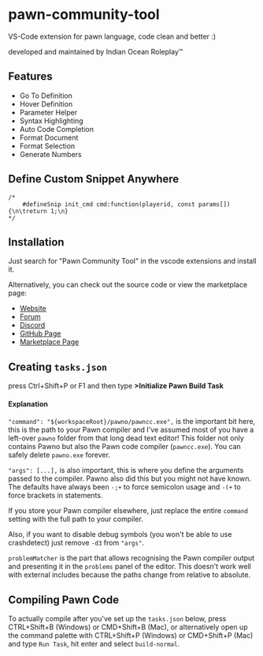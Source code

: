 # pawn-community-tool
VS-Code extension for pawn language, code clean and better :)

developed and maintained by Indian Ocean Roleplay™

## Features
 * Go To Definition
 * Hover Definition
 * Parameter Helper
 * Syntax Highlighting
 * Auto Code Completion
 * Format Document
 * Format Selection
 * Generate Numbers

## Define Custom Snippet Anywhere

```
/*
    #defineSnip init_cmd cmd:function(playerid, const params[]) {\n\treturn 1;\n}
*/
```

## Installation

Just search for "Pawn Community Tool" in the vscode extensions and install it.

Alternatively, you can check out the source code or view the marketplace page:

* [Website](https://iorp.in)
* [Forum](https://forum.iorp.in)
* [Discord](https://discord.gg/Xq9k3hr)
* [GitHub Page](https://github.com/oceanroleplay/pawn-community-tool)
* [Marketplace Page](https://marketplace.visualstudio.com/items?itemName=IORP.pawn-community-tool)

## Creating `tasks.json`
press Ctrl+Shift+P or F1 and then type **>Initialize Pawn Build Task**

#### Explanation
`"command": "${workspaceRoot}/pawno/pawncc.exe",` is the important bit here,
this is the path to your Pawn compiler and I've assumed most of you have a
left-over `pawno` folder from that long dead text editor! This folder not only
contains Pawno but also the Pawn code compiler (`pawncc.exe`). You can safely
delete `pawno.exe` forever.

`"args": [...],` is also important, this is where you define the arguments
passed to the compiler. Pawno also did this but you might not have known. The
defaults have always been `-;+` to force semicolon usage and `-(+` to force
brackets in statements.

If you store your Pawn compiler elsewhere, just replace the entire `command`
setting with the full path to your compiler.

Also, if you want to disable debug symbols (you won't be able to use
crashdetect) just remove `-d3` from `"args"`.

`problemMatcher` is the part that allows recognising the Pawn compiler output
and presenting it in the `problems` panel of the editor. This doesn't work well
with external includes because the paths change from relative to absolute.

## Compiling Pawn Code
To actually compile after you've set up the `tasks.json` below, press
CTRL+Shift+B (Windows) or CMD+Shift+B (Mac), or alternatively open up the
command palette with CTRL+Shift+P (Windows) or CMD+Shift+P (Mac) and type
`Run Task`, hit enter and select `build-normal`.
